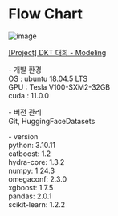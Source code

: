 # Flow Chart
![image](https://github.com/boostcampaitech5/level2_dkt-recsys-10/assets/60868825/cbac6cdc-0fbc-45bd-a9d1-d164b61410a7)


[[Project] DKT 대회 - Modeling](https://brothergyu.github.io/boostcamp_ai/DKT_Modeling/)

\- 개발 환경  
OS : ubuntu 18.04.5 LTS  
GPU : Tesla V100-SXM2-32GB  
cuda : 11.0.0  

\- 버전 관리  
Git, HuggingFaceDatasets

\- version  
python: 3.10.11	 
catboost: 1.2  
hydra-core: 1.3.2  
numpy: 1.24.3  
omegaconf: 2.3.0  
xgboost: 1.7.5  
pandas: 2.0.1  
scikit-learn: 1.2.2  
